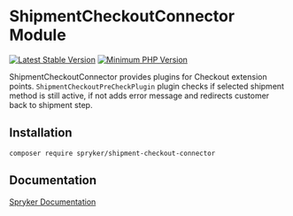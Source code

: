 # ShipmentCheckoutConnector Module
[![Latest Stable Version](https://poser.pugx.org/spryker/shipment-checkout-connector/v/stable.svg)](https://packagist.org/packages/spryker/shipment-checkout-connector)
[![Minimum PHP Version](https://img.shields.io/badge/php-%3E%3D%208.2-8892BF.svg)](https://php.net/)

ShipmentCheckoutConnector provides plugins for Checkout extension points.
 `ShipmentCheckoutPreCheckPlugin` plugin checks if selected shipment method is still active, if not adds error message and redirects customer back to shipment step.

## Installation

```
composer require spryker/shipment-checkout-connector
```

## Documentation

[Spryker Documentation](https://docs.spryker.com)
